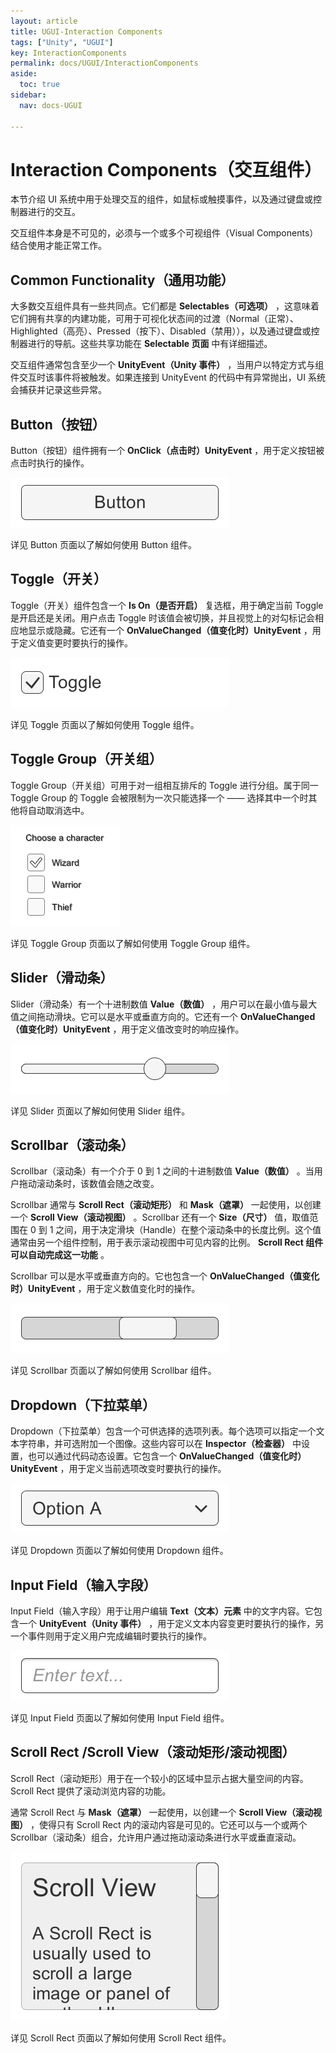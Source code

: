 ```yaml
---
layout: article
title: UGUI-Interaction Components
tags: ["Unity", "UGUI"]
key: InteractionComponents
permalink: docs/UGUI/InteractionComponents
aside:
  toc: true
sidebar:
  nav: docs-UGUI

---
```

# Interaction Components（交互组件）

本节介绍 UI 系统中用于处理交互的组件，如鼠标或触摸事件，以及通过键盘或控制器进行的交互。

交互组件本身是不可见的，必须与一个或多个可视组件（Visual Components）结合使用才能正常工作。

## Common Functionality（通用功能）

大多数交互组件具有一些共同点。它们都是  **Selectables（可选项）** ，这意味着它们拥有共享的内建功能，可用于可视化状态间的过渡（Normal（正常）、Highlighted（高亮）、Pressed（按下）、Disabled（禁用）），以及通过键盘或控制器进行的导航。这些共享功能在 **Selectable 页面** 中有详细描述。

交互组件通常包含至少一个  **UnityEvent（Unity 事件）** ，当用户以特定方式与组件交互时该事件将被触发。如果连接到 UnityEvent 的代码中有异常抛出，UI 系统会捕获并记录这些异常。

## Button（按钮）

Button（按钮）组件拥有一个  **OnClick（点击时）UnityEvent** ，用于定义按钮被点击时执行的操作。

![1745383894234](image/2025-04-24-InteractionComponents/1745383894234.png)

详见 Button 页面以了解如何使用 Button 组件。

## Toggle（开关）

Toggle（开关）组件包含一个 **Is On（是否开启）** 复选框，用于确定当前 Toggle 是开启还是关闭。用户点击 Toggle 时该值会被切换，并且视觉上的对勾标记会相应地显示或隐藏。它还有一个  **OnValueChanged（值变化时）UnityEvent** ，用于定义值变更时要执行的操作。

![1745383898834](image/2025-04-24-InteractionComponents/1745383898834.png)

详见 Toggle 页面以了解如何使用 Toggle 组件。

## Toggle Group（开关组）

Toggle Group（开关组）可用于对一组相互排斥的 Toggle 进行分组。属于同一 Toggle Group 的 Toggle 会被限制为一次只能选择一个 —— 选择其中一个时其他将自动取消选中。

![1745383903339](image/2025-04-24-InteractionComponents/1745383903339.png)

详见 Toggle Group 页面以了解如何使用 Toggle Group 组件。

## Slider（滑动条）

Slider（滑动条）有一个十进制数值  **Value（数值）** ，用户可以在最小值与最大值之间拖动滑块。它可以是水平或垂直方向的。它还有一个  **OnValueChanged（值变化时）UnityEvent** ，用于定义值改变时的响应操作。

![1745383908308](image/2025-04-24-InteractionComponents/1745383908308.png)

详见 Slider 页面以了解如何使用 Slider 组件。

## Scrollbar（滚动条）

Scrollbar（滚动条）有一个介于 0 到 1 之间的十进制数值  **Value（数值）** 。当用户拖动滚动条时，该数值会随之改变。

Scrollbar 通常与 **Scroll Rect（滚动矩形）** 和 **Mask（遮罩）** 一起使用，以创建一个  **Scroll View（滚动视图）** 。Scrollbar 还有一个 **Size（尺寸）** 值，取值范围在 0 到 1 之间，用于决定滑块（Handle）在整个滚动条中的长度比例。这个值通常由另一个组件控制，用于表示滚动视图中可见内容的比例。 **Scroll Rect 组件可以自动完成这一功能** 。

Scrollbar 可以是水平或垂直方向的。它也包含一个  **OnValueChanged（值变化时）UnityEvent** ，用于定义数值变化时的操作。

![1745383925284](image/2025-04-24-InteractionComponents/1745383925284.png)

详见 Scrollbar 页面以了解如何使用 Scrollbar 组件。

## Dropdown（下拉菜单）

Dropdown（下拉菜单）包含一个可供选择的选项列表。每个选项可以指定一个文本字符串，并可选附加一个图像。这些内容可以在 **Inspector（检查器）** 中设置，也可以通过代码动态设置。它包含一个  **OnValueChanged（值变化时）UnityEvent** ，用于定义当前选项改变时要执行的操作。

![1745383930297](image/2025-04-24-InteractionComponents/1745383930297.png)

详见 Dropdown 页面以了解如何使用 Dropdown 组件。

## Input Field（输入字段）

Input Field（输入字段）用于让用户编辑 **Text（文本）元素** 中的文字内容。它包含一个  **UnityEvent（Unity 事件）** ，用于定义文本内容变更时要执行的操作，另一个事件则用于定义用户完成编辑时要执行的操作。

![1745383935664](image/2025-04-24-InteractionComponents/1745383935664.png)

详见 Input Field 页面以了解如何使用 Input Field 组件。

## Scroll Rect /Scroll View（滚动矩形/滚动视图）

Scroll Rect（滚动矩形）用于在一个较小的区域中显示占据大量空间的内容。Scroll Rect 提供了滚动浏览内容的功能。

通常 Scroll Rect 与 **Mask（遮罩）** 一起使用，以创建一个  **Scroll View（滚动视图）** ，使得只有 Scroll Rect 内的滚动内容是可见的。它还可以与一个或两个 Scrollbar（滚动条）组合，允许用户通过拖动滚动条进行水平或垂直滚动。

![1745383941194](image/2025-04-24-InteractionComponents/1745383941194.png)

详见 Scroll Rect 页面以了解如何使用 Scroll Rect 组件。
